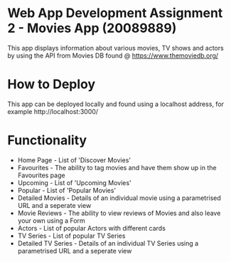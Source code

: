 # Web App Development Assignment 2 - Movies App (20089889)

This app displays information about various movies, TV shows and actors by using the API from Movies DB found @ https://www.themoviedb.org/

# How to Deploy

This app can be deployed locally and found using a localhost address, for example http://localhost:3000/

# Functionality

- Home Page - List of 'Discover Movies'
- Favourites - The ability to tag movies and have them show up in the Favourites page
- Upcoming - List of 'Upcoming Movies'
- Popular - List of 'Popular Movies'
- Detailed Movies - Details of an individual movie using a parametrised URL and a seperate view
- Movie Reviews - The ability to view reviews of Movies and also leave your own using a Form
- Actors - List of popular Actors with different cards
- TV Series - List of popular TV Series
- Detailed TV Series - Details of an individual TV Series using a parametrised URL and a seperate view



